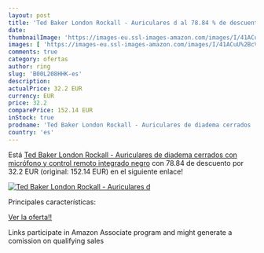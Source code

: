 ```yaml
---
layout: post
title: 'Ted Baker London Rockall - Auriculares d al 78.84 % de descuento'
date: 
thumbnailImage: 'https://images-eu.ssl-images-amazon.com/images/I/41ACuU%2BcVUL._SL200_.jpg'
images: [ 'https://images-eu.ssl-images-amazon.com/images/I/41ACuU%2BcVUL._SL200_.jpg' ]
comments: true
category: ofertas
author: ring
slug: 'B00L208HHK-es'
description:
actualPrice: 32.2 EUR
currency: EUR
price: 32.2
comparePrice: 152.14 EUR
inStock: true
prodname: 'Ted Baker London Rockall - Auriculares de diadema cerrados  con micrófono y control remoto integrado   negro'
country: 'es'
---
```


Está [Ted Baker London Rockall - Auriculares de diadema cerrados  con micrófono y control remoto integrado   negro](https://www.amazon.es/dp/B00L208HHK/?tag=tolees-21) con 78.84 de descuento por 32.2 EUR (original: 152.14 EUR) en el siguiente enlace!

[![Ted Baker London Rockall - Auriculares d](https://images-eu.ssl-images-amazon.com/images/I/41ACuU%2BcVUL._SL200_.jpg)](https://www.amazon.es/dp/B00L208HHK/?tag=tolees-21)

Principales características:


[Ver la oferta!!](https://www.amazon.es/dp/B00L208HHK/?tag=tolees-21)

Links participate in Amazon Associate program and might generate a comission on qualifying sales



